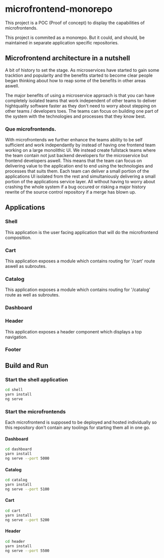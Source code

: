 # microfrontend-monorepo
This project is a POC (Proof of concept) to display the capabilities of microfrontends.

This project is commited as a monorepo. But it could, and should, be maintained in separate application specific repositories.

## Microfrontend architecture in a nutshell
A bit of history to set the stage. As microservices have started to gain some tracktion and popularity and the benefits started to become clear people began thinking about how to reap some of the benefits in other areas aswell.

The major benefits of using a microservice approach is that you can have completely isolated teams that work independent of other teams to deliver hightquality software faster as they don't need to worry about stepping on other teams / developers toes. The teams can focus on building one part of the system with the technologies and processes that they know best.

### Que microfrontends.
With microfrontends we further enhance the teams ability to be self sufficient and work independantly by instead of having one frontend team working on a large monolithic UI. We instead create fullstack teams where the team contain not just backend developers for the microservice but frontend developers aswell. 
This means that the team can focus on delivering value to the application end to end using the technologies and processes that suits them. Each team can deliver a small portion of the applications UI isolated from the rest and simultaniously delivering a small portion of the applications service layer. All without having to worry about crashing the whole system if a bug occured or risking a major history rewrite of the source control repository if a merge has blown up.


## Applications
### Shell
This application is the user facing application that will do the microfrontend composition.
### Cart
This application exposes a module which contains routing for '/cart' route aswell as subroutes.
### Catalog
This application exposes a module which contains routing for '/catalog' route as well as subroutes.
### Dashboard
### Header
This application exposes a header component which displays a top navigation.
### Footer


## Build and Run

### Start the shell application
```bash 
cd shell
yarn install 
ng serve 
```

### Start the microfrontends
Each microfrontend is supposed to be deployed and hosted individually so this repository don't contain any toolings for starting them all in one go.
#### Dashboard
```bash
cd dashboard
yarn install
ng serve --port 5000
```

#### Catalog
```bash
cd catalog
yarn install
ng serve --port 5100
```

#### Cart
```bash
cd cart
yarn install
ng serve --port 5200
```
#### Header
```bash
cd header
yarn install
ng serve --port 5500
```
